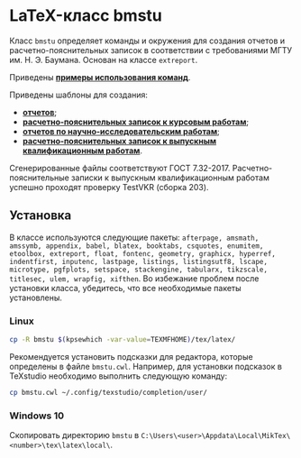 # LaTeX-класс bmstu

Класс `bmstu` определяет команды и окружения для создания отчетов и расчетно-пояснительных записок в соответствии с требованиями МГТУ им. Н. Э. Баумана. Основан на классе `extreport`.

Приведены [**примеры использования команд**](docs/examples.md).

Приведены шаблоны для создания:
* [**отчетов**](templates/report/);
* [**расчетно-пояснительных записок к курсовым работам**](templates/coursework/);
* [**отчетов по научно-исследовательским работам**](templates/research/);
* [**расчетно-пояснительных записок к выпускным квалификационным работам**](templates/thesis/).

Сгенерированные файлы соответствуют ГОСТ 7.32-2017. Расчетно-пояснительные записки к выпускным квалификационным работам успешно проходят проверку TestVKR (сборка 203).

## Установка

В классе используются следующие пакеты: ```afterpage, amsmath, amssymb, appendix, babel, blatex, booktabs, csquotes, enumitem, etoolbox, extreport, float, fontenc, geometry, graphicx, hyperref, indentfirst, inputenc, lastpage, listings, listingsutf8, lscape, microtype, pgfplots, setspace, stackengine, tabularx, tikzscale, titlesec, ulem, wrapfig, xifthen```. Во избежание проблем после установки класса, убедитесь, что все необходимые пакеты установлены.

### Linux

```bash
cp -R bmstu $(kpsewhich -var-value=TEXMFHOME)/tex/latex/
```

Рекомендуется установить подсказки для редактора, которые определены в файле `bmstu.cwl`. Например, для установки подсказок в TeXstudio необходимо выполнить следующую команду:
```bash
cp bmstu.cwl ~/.config/texstudio/completion/user/
```

### Windows 10

Скопировать директорию `bmstu` в `C:\Users\<user>\Appdata\Local\MikTex\<number>\tex\latex\local\`.
